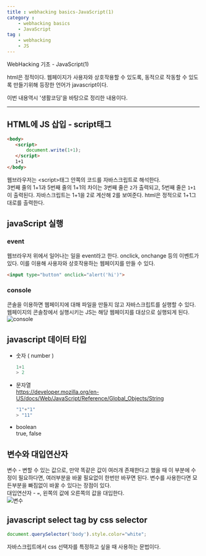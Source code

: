 ```yaml
---
title : webhacking basics-JavaScript(1)
category :
    - webhacking basics
    - JavaScript
tag :
    - webhacking
    - JS
---
```

WebHacking 기초 - JavaScript(1)

 html은 정적이다. 웹페이지가 사용자와 상호작용할 수 있도록, 동적으로 작동할 수 있도록 만들기위해 등장한 언어가 javascript이다.


 이번 내용역시 '생활코딩'을 바탕으로 정리한 내용이다.

---

## HTML에 JS 삽입 - script태그

 ```html
 <body>
    <script>
        document.write(1+1);
    </script>
    1+1
 </body>
 ```

 웹브라우저는 \<script>태그 안쪽의 코드를 자바스크립트로 해석한다.  
 3번째 줄의 1+1과 5번째 줄의 1+1의 차이는 3번째 줄은 `2`가 출력되고, 5번째 줄은 `1+1`이 출력된다. 자바스크립트는 1+1을 2로 계산해 2를 보여준다. html은 정적으로 1+1그대로를 출력한다.


## javaScript 실행
### event
 웹브라우저 위에서 일어나는 일을 event라고 한다. onclick, onchange 등의 이벤트가 있다. 이를 이용해 사용자와 상호작용하는 웹페이지를 만들 수 있다.

 ```html
 <input type="button" onclick="alert('hi')">
 ```

### console
 콘솔을 이용하면 웹페이지에 대해 파일을 만들지 않고 자바스크립트를 실행할 수 있다. 웹페이지의 콘솔창에서 실행시키는 JS는 해당 웹페이지를 대상으로 실행되게 된다.
 ![console](/TIL/assets/images/console.PNG)


## javascript 데이터 타입
 * 숫자 ( number )

    ```javascript
    1+1
    > 2
    ```

 * 문자열  
    <https://developer.mozilla.org/en-US/docs/Web/JavaScript/Reference/Global_Objects/String>

    ```javascript
    "1"+"1"
    > "11"
    ```

 * boolean  
    true, false

## 변수와 대입연산자
 변수 - 변할 수 있는 값으로, 만약 똑같은 값이 여러개 존재한다고 했을 때 이 부분에 수정이 필요하다면, 여러부분을 바꿀 필요없이 한번만 바꾸면 된다. 변수를 사용한다면 모든부분을 빠짐없이 바꿀 수 있다는 장점이 있다.  
 대입연산자 - `=`, 왼쪽의 값에 오른쪽의 값을 대입한다.  
 ![변수](/TIL/assets/images/var.PNG)


## javascript select tag by css selector

 ```javascript
 document.querySelector('body').style.color="white";
 ```

 자바스크립트에서 css 선택자를 특정하고 싶을 때 사용하는 문법이다.